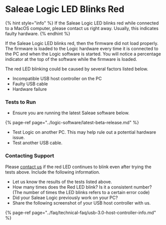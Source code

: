# Saleae Logic LED Blinks Red

{% hint style="info" %}
If the Saleae Logic LED blinks red while connected to a MacOS computer, please contact us right away. Usually, this indicates faulty hardware.
{% endhint %}

If the Saleae Logic LED blinks red, then the firmware did not load properly. The firmware is loaded to the Logic hardware every time it is connected to the PC and when the Logic software is started. You will notice a percentage indicator at the top of the software while the firmware is loaded.

The red LED blinking could be caused by several factors listed below.

* Incompatible USB host controller on the PC
* Faulty USB cable
* Hardware failure

### Tests to Run

* Ensure you are running the latest Saleae software below.

{% page-ref page="../logic-software/latest-beta-release.md" %}

* Test Logic on another PC. This may help rule out a potential hardware issue.
* Test another USB cable.

### Contacting Support

Please [contact us](https://contact.saleae.com/hc/en-us/requests/new) if the red LED continues to blink even after trying the tests above. Include the following information.

* Let us know the results of the tests listed above.
* How many times does the Red LED blink? Is it a consistent number? \(The number of times the LED blinks refers to a certain error code\)
* Did your Saleae Logic previously work on your PC?
* Share the following screenshot of your USB host controller with us.

{% page-ref page="../faq/technical-faq/usb-3.0-host-controller-info.md" %}








